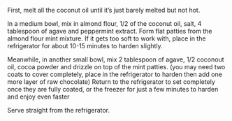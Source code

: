 First, melt all the coconut oil until it’s just barely melted but not hot.

In a medium bowl, mix in almond flour, 1/2 of the coconut oil, salt, 4 tablespoon of agave and peppermint extract. Form flat patties from the almond flour mint mixture. If it gets too soft to work with, place in the refrigerator for about 10-15 minutes to harden slightly.

Meanwhile, in another small bowl, mix 2 tablespoon of agave, 1/2 coconout oil, cocoa powder and drizzle on top of the mint patties. (you may need two coats to cover completely, place in the refrigerator to harden then add one more layer of raw chocolate) Return to the refrigerator to set completely once they are fully coated, or the freezer for just a few minutes to harden and enjoy even faster

Serve straight from the refrigerator.
